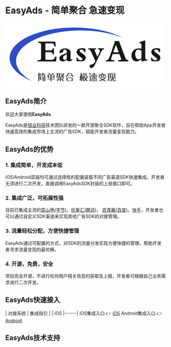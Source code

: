 # EasyAds - 简单聚合 急速变现

![image](./image/easyads_logo.png)

## EasyAds简介

欢迎大家使用**EasyAds**

EasyAds是[倍业科技](http://www.bayescom.com/)技术团队研发的一款开源聚合SDK软件，旨在帮助App开发者快速高效的集成市场上主流的广告SDK，赋能开发者流量变现能力。

## EasyAds的优势

### 1. 集成简单，开发成本低
iOS/Android双端均可通过选择性的配置装载不同广告渠道SDK快速集成。开发者无须进行二次开发，直接调用EasyAdsSDK封装的上层接口即可。


### 2. 集成广泛，可拓展性强
目前已集成主流的[穿山甲(字节)](https://www.csjplatform.com/union/media/union/download)，[优量汇(腾讯)](https://adnet.qq.com/resource/sdk)，
[百青藤(百度)](https://union.baidu.com/bqt/#/)，[快手](https://u.kuaishou.com/)，开发者也可以通过自定义SDK渠道来实现其他广告SDK的对接管理。


### 3. 流量轻松分配，方便快捷管理
EasyAds通过可配置的方式，对SDK的流量分发实现方便快捷的管理，帮助开发者寻求流量变现的最优解。


### 4. 开源，免费，安全
项目完全开源，不进行任何用户相关信息的获取及上报，开发者可根据自己业务需求进行二次开发。

## EasyAds快速接入

| 对接系统 | 集成指引 |
| iOS |------|
iOS集成入口 :point_right: [iOS](https://github.com/bayescom/EasyAds-iOS)
Android集成入口 :point_right: [Android](https://github.com/bayescom/EasyAds-Android)


## EasyAds技术支持


